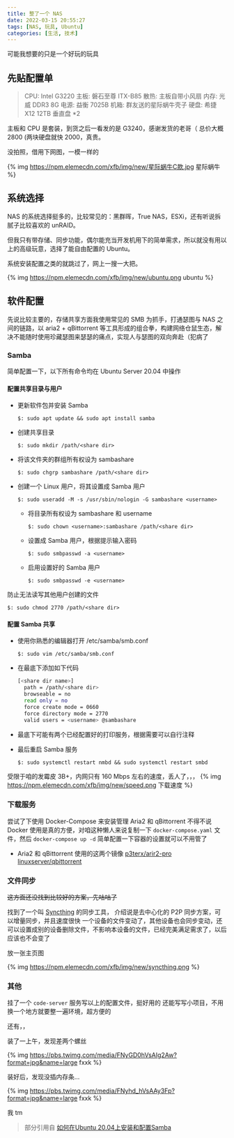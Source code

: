 ```yaml
---
title: 整了一个 NAS
date: 2022-03-15 20:55:27
tags: [NAS, 玩具, Ubuntu]
categories: [生活, 技术]
---
```


可能我想要的只是一个好玩的玩具

<!-- more -->

## 先贴配置单

> CPU: Intel G3220
> 主板: 磐石至尊 ITX-B85
> 散热: 主板自带小风扇
> 内存: 光威 DDR3 8G
> 电源: 益衡 7025B
> 机箱: 群友送的星际蜗牛壳子
> 硬盘: 希捷 X12 12TB 垂直盘 *2

主板和 CPU 是套装，到货之后一看发的是 G3240，感谢发货的老哥（
总价大概 2800 (两块硬盘就快 2000，真贵。

没拍照，借用下网图，一模一样的

{% img https://npm.elemecdn.com/xfb/img/new/星际蜗牛C款.jpg 星际蜗牛 %}

## 系统选择

NAS 的系统选择挺多的，比较常见的：黑群晖，True NAS，ESXi，还有听说拆腻子比较喜欢的 unRAID。

但我只有带存储、同步功能，偶尔能充当开发机用下的简单需求，所以就没有用以上的高级玩意，选择了能自由配置的 Ubuntu。

系统安装配置之类的就跳过了，网上一搜一大把。

{% img https://npm.elemecdn.com/xfb/img/new/ubuntu.png ubuntu %}

## 软件配置

先说比较主要的，存储共享方面我使用常见的 SMB 为抓手，打通瑟图与 NAS 之间的链路，以 aria2 + qBittorrent 等工具形成的组合拳，构建网络仓鼠生态，解决不能随时使用珍藏瑟图来瑟瑟的痛点，实现人与瑟图的双向奔赴（犯病了

### Samba

简单配置一下，以下所有命令均在 Ubuntu Server 20.04 中操作

#### 配置共享目录与用户

* 更新软件包并安装 Samba
  
  ```console
  $: sudo apt update && sudo apt install samba
  ```

* 创建共享目录
  
  ```console
  $: sudo mkdir /path/<share dir>
  ```

* 将该文件夹的群组所有权设为 sambashare
  
  ```console
  $: sudo chgrp sambashare /path/<share dir>
  ```

* 创建一个 Linux 用户，将其设置成 Samba 用户
  
  ```console
  $: sudo useradd -M -s /usr/sbin/nologin -G sambashare <username>
  ```

  * 将目录所有权设为 sambashare 和 username
  
    ```console
    $: sudo chown <username>:sambashare /path/<share dir>
    ```

  * 设置成 Samba 用户，根据提示输入密码
  
    ```console
    $: sudo smbpasswd -a <username>
    ```

  * 启用设置好的 Samba 用户
  
    ```console
    $: sudo smbpasswd -e <username>
    ```

防止无法读写其他用户创建的文件
  
  ```console
  $: sudo chmod 2770 /path/<share dir>
  ```

#### 配置 Samba 共享

* 使用你熟悉的编辑器打开 /etc/samba/smb.conf

  ```console
  $: sudo vim /etc/samba/smb.conf
  ```

* 在最底下添加如下代码

  ```bash
  [<share dir name>]
    path = /path/<share dir>
    browseable = no
    read only = no
    force create mode = 0660
    force directory mode = 2770
    valid users = <username> @sambashare
  ```

* 最底下可能有两个已经配置好的打印服务，根据需要可以自行注释

* 最后重启 Samba 服务
  
  ```console
  $: sudo systemctl restart nmbd && sudo systemctl restart smbd
  ```

受限于咱的发霉皮 3B+，内网只有 160 Mbps 左右的速度，丢人了，，，
{% img https://npm.elemecdn.com/xfb/img/new/speed.png 下载速度 %}

### 下载服务

尝试了下使用 Docker-Compose 来安装管理 Aria2 和 qBittorrent
不得不说 Docker 使用是真的方便，对咱这种懒人来说复制一下 `docker-compose.yaml` 文件，然后 `docker-compose up -d` 简单配置一下容器的设置就可以不用管了

* Aria2 和 qBittorrent 使用的这两个镜像 [p3terx/arir2-pro](https://hub.docker.com/r/p3terx/aria2-pro) [linuxserver/qbittorrent](https://hub.docker.com/r/linuxserver/qbittorrent)

### 文件同步

~~这方面还没找到比较好的方案，先咕咕了~~

找到了一个叫 [Syncthing](https://syncthing.net/) 的同步工具，
介绍说是去中心化的 P2P 同步方案，可以增量同步，并且速度很快
一个设备的文件变动了，其他设备也会同步变动，还可以设置成别的设备删除文件，不影响本设备的文件，已经完美满足需求了，以后应该也不会变了

放一张主页图

{% img https://npm.elemecdn.com/xfb/img/new/syncthing.png %}

### 其他

挂了一个 `code-server` 服务写以上的配置文件，挺好用的
还能写写小项目，不用换一个地方就要整一遍环境，超方便的

还有，，

装了一上午，发现差两个螺丝

{% img https://pbs.twimg.com/media/FNyGD0hVsAIg2Aw?format=jpg&name=large fxxk %}

装好后，发现没插内存条...

{% img https://pbs.twimg.com/media/FNyhd_hVsAAy3Fp?format=jpg&name=large fxxk %}

我 tm

> 部分引用自 [如何在Ubuntu 20.04上安装和配置Samba](https://www.myfreax.com/how-to-install-and-configure-samba-on-ubuntu-18-04/)